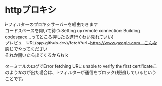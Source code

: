 # httpプロキシ
i-フィルターのプロキシサーバーを経由できます<br>コードスペースを開いて待つ(Setting up remote connection: Building codespace...ってところ押したら進行ぐわい見れていい)<br>プレビューURL(app.github.dev)/fetch?url=https://www.google.com　こんな感じでやってください<br>それか開いたら出てくるからおｋ<br><br>ターミナルのログでError fetching URL: unable to verify the first certificateこのようなのが出た場合は、i-フィルターが通信をブロック(規制)しているということです。
